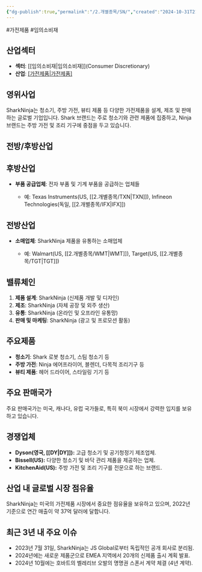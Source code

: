 ```yaml
---
{"dg-publish":true,"permalink":"/2.개별종목/SN/","created":"2024-10-31T21:50:30.496+09:00","updated":"2025-07-29T21:37:05.199+09:00"}
---
```


#가전제품 #임의소비재

## 산업섹터

- **섹터**: [[임의소비재\|임의소비재]](Consumer Discretionary)
- **산업**: [[가전제품\|가전제품]](Appliances)

## 영위사업

SharkNinja는 청소기, 주방 가전, 뷰티 제품 등 다양한 가전제품을 설계, 제조 및 판매하는 글로벌 기업입니다. Shark 브랜드는 주로 청소기와 관련 제품에 집중하고, Ninja 브랜드는 주방 가전 및 조리 기구에 중점을 두고 있습니다.

## 전방/후방산업

## 후방산업

- **부품 공급업체**: 전자 부품 및 기계 부품을 공급하는 업체들
    
    - 예: Texas Instruments(US, [[2.개별종목/TXN\|TXN]]), Infineon Technologies(독일, [[2.개별종목/IFX\|IFX]])
   

## 전방산업

- **소매업체**: SharkNinja 제품을 유통하는 소매업체
    
    - 예: Walmart(US, [[2.개별종목/WMT\|WMT]]), Target(US, [[2.개별종목/TGT\|TGT]])
   

## 밸류체인

1. **제품 설계**: SharkNinja (신제품 개발 및 디자인)
2. **제조**: SharkNinja (자체 공장 및 외주 생산)
3. **유통**: SharkNinja (온라인 및 오프라인 유통망)
4. **판매 및 마케팅**: SharkNinja (광고 및 프로모션 활동)

## 주요제품

- **청소기**: Shark 로봇 청소기, 스팀 청소기 등
- **주방 가전**: Ninja 에어프라이어, 블렌더, 다목적 조리기구 등
- **뷰티 제품**: 헤어 드라이어, 스타일링 기기 등

## 주요 판매국가

주요 판매국가는 미국, 캐나다, 유럽 국가들로, 특히 북미 시장에서 강력한 입지를 보유하고 있습니다.

## 경쟁업체

- **Dyson(영국, [[DY\|DY]]):** 고급 청소기 및 공기청정기 제조업체.
- **Bissell(US):** 다양한 청소기 및 바닥 관리 제품을 제공하는 업체.
- **KitchenAid(US):** 주방 가전 및 조리 기구를 전문으로 하는 브랜드.

## 산업 내 글로벌 시장 점유율

SharkNinja는 미국의 가전제품 시장에서 중요한 점유율을 보유하고 있으며, 2022년 기준으로 연간 매출이 약 37억 달러에 달합니다.

## 최근 3년 내 주요 이슈

- 2023년 7월 31일, SharkNinja는 JS Global로부터 독립적인 공개 회사로 분리됨.
- 2024년에는 새로운 제품군으로 EMEA 지역에서 20개의 신제품 출시 계획 발표.
- 2024년 10월에는 호바트의 벨레리브 오발의 명명권 스폰서 계약 체결 (4년 계약).